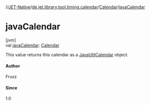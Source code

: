 //[JET-Native](../../../index.md)/[de.jet.library.tool.timing.calendar](../index.md)/[Calendar](index.md)/[javaCalendar](java-calendar.md)

# javaCalendar

[jvm]\
val [javaCalendar](java-calendar.md): [Calendar](https://docs.oracle.com/javase/8/docs/api/java/util/Calendar.html)

This value returns this calendar as a [JavaUtilCalendar](https://docs.oracle.com/javase/8/docs/api/java/util/Calendar.html) object.

#### Author

Fruxz

#### Since

1.0
